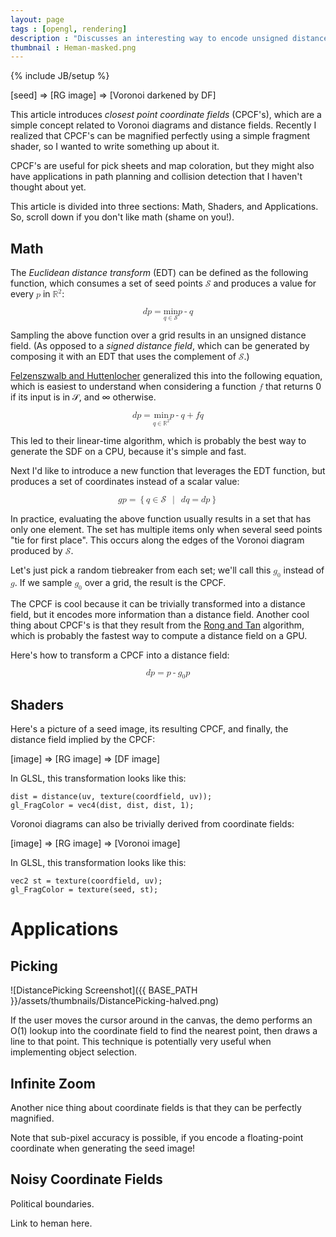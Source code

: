```yaml
---
layout: page
tags : [opengl, rendering]
description : "Discusses an interesting way to encode unsigned distance."
thumbnail : Heman-masked.png
---
```

{% include JB/setup %}

<!--
    post should mention heman for CPU-based...
    mention this post in your old post
-->

[seed] => [RG image] => [Voronoi darkened by DF]

This article introduces _closest point coordinate fields_ (CPCF's), which are a simple concept related to Voronoi diagrams and distance fields.  Recently I realized that CPCF's can be magnified perfectly using a simple fragment shader, so I wanted to write something up about it.

CPCF's are useful for pick sheets and map coloration, but they might also have applications in path planning and collision detection that I haven't thought about yet.

This article is divided into three sections: Math, Shaders, and Applications.  So, scroll down if you don't like math (shame on you!).

## Math

The _Euclidean distance transform_ (EDT) can be defined as the following function, which consumes a set of seed points <math><mi>&#x1D4AE;</mi></math> and produces a value for every <math><mi>p</mi></math> in <math><msup><mi>&#x211D;</mi><mi>2</mi></msup></math>:

<math display="block">
    <mi>d</mi>
    <mfenced>
        <mi>p</mi>
    </mfenced>
    <mo>=</mo>
    <munder>
        <mi>min</mi>
        <mrow>
            <mi>q</mi>
            <mo>&#x2208;</mo>
            <mi>&#x1D4AE;</mi>
        </mrow>
    </munder>
    <mfenced open="&#x2225;" close="&#x2225;" separators="">
        <mi>p</mi><mo>-</mo><mi>q</mi>
    </mfenced>
</math>

Sampling the above function over a grid results in an unsigned distance field.  (As opposed to a _signed distance field_, which can be generated by composing it with an EDT that uses the complement of <math><mi>&#x1D4AE;</mi></math>.)

[Felzenszwalb and Huttenlocher](http://cs.brown.edu/~pff/dt/index.html) generalized this into the following equation, which is easiest to understand when considering a function <math><mi>f</mi></math> that returns 0 if its input is in  &#x1D4AE;, and &#x221E; otherwise.

<math display="block">
<mrow>
<mi>d</mi>
<mfenced>
    <mi>p</mi>
</mfenced>
<mo>=</mo>
<munder>
    <mi>min</mi>
    <mrow>
        <mi>q</mi>
        <mo>&#x2208;</mo>
        <msup><mi>&#x211D;</mi><mi>2</mi></msup>
    </mrow>
</munder>
<mfenced>
  <mrow>
    <mfenced open="&#x2225;" close="&#x2225;" separators="">
        <mi>p</mi><mo>-</mo><mi>q</mi>
    </mfenced>
    <mo>+</mo>
    <mi>f</mi>
    <mfenced>
        <mi>q</mi>
    </mfenced>
  </mrow>
</mfenced>
</mrow>
</math>

This led to their linear-time algorithm, which is probably the best way to generate the SDF on a CPU, because it's simple and fast.

Next I'd like to introduce a new function that leverages the EDT function, but produces a set of coordinates instead of a scalar value:

<math display="block">
    <mi>g</mi><mfenced><mi>p</mi></mfenced>
    <mo>=</mo>
    <mo>{</mo>
    <mi>q</mi>
    <mo>&#x2208;</mo>
    <mi>&#x1D4AE;</mi>
    <mspace depth="0.5ex" height="0.5ex" width="1ex">
    </mspace>
    <mo>|</mo>
    <mspace depth="0.5ex" height="0.5ex" width="1ex">
    </mspace>
    <mi>d</mi><mfenced><mi>q</mi></mfenced>
    <mo>=</mo>
    <mi>d</mi><mfenced><mi>p</mi></mfenced>
    <mo>}</mo>
</math>

In practice, evaluating the above function usually results in a set that has only one element.  The set has multiple items only when several seed points "tie for first place".  This occurs along the edges of the Voronoi diagram produced by <math><mi>&#x1D4AE;</mi></math>.

Let's just pick a random tiebreaker from each set; we'll call this <math><msub><mi>g</mi><mn>0</mn></msub></math> instead of <math><mi>g</mi></math>.  If we sample <math><msub><mi>g</mi><mn>0</mn></msub></math> over a grid, the result is the CPCF.

The CPCF is cool because it can be trivially transformed into a distance field, but it encodes more information than a distance field.  Another cool thing about CPCF's is that they result from the [Rong and Tan](http://) algorithm, which is probably the fastest way to compute a distance field on a GPU.

Here's how to transform a CPCF into a distance field:

<math display="block">
    <mi>d</mi><mfenced><mi>p</mi></mfenced>
    <mo>=</mo>
    <mfenced open="&#x2225;" close="&#x2225;" separators="">
        <mi>p</mi>
        <mo>-</mo>
        <msub><mi>g</mi><mn>0</mn></msub>
        <mfenced><mi>p</mi></mfenced>
    </mfenced>
</math>

## Shaders

Here's a picture of a seed image, its resulting CPCF, and finally, the distance field implied by the CPCF:

[image] => [RG image] => [DF image]

In GLSL, this transformation looks like this:

    dist = distance(uv, texture(coordfield, uv));
    gl_FragColor = vec4(dist, dist, dist, 1);

Voronoi diagrams can also be trivially derived from coordinate fields:

[image] => [RG image] => [Voronoi image]

In GLSL, this transformation looks like this:

    vec2 st = texture(coordfield, uv);
    gl_FragColor = texture(seed, st);

# Applications

## Picking

![DistancePicking Screenshot]({{ BASE_PATH }}/assets/thumbnails/DistancePicking-halved.png)

If the user moves the cursor around in the canvas, the demo performs an O(1) lookup into the coordinate field to find the nearest point, then draws a line to that point.  This technique is potentially very useful when implementing object selection.

## Infinite Zoom

Another nice thing about coordinate fields is that they can be perfectly magnified.

Note that sub-pixel accuracy is possible, if you encode a floating-point coordinate when generating the seed image!

## Noisy Coordinate Fields

Political boundaries.

Link to heman here.

<!--
We use some of the techniques in this post to generate the maps at [mappable.com](http://mappable.com), which you should definitely check out if you're into music!
-->